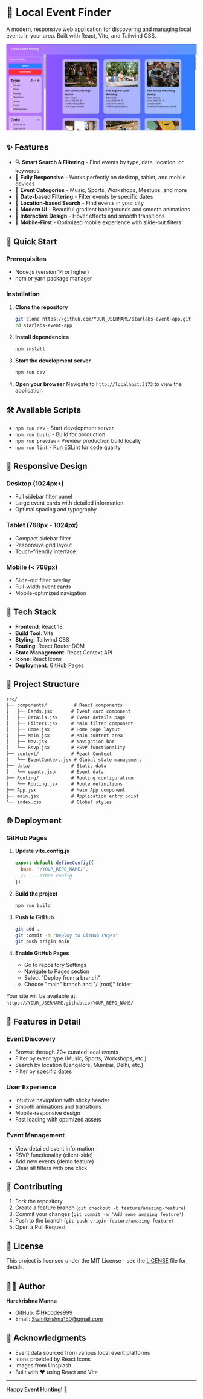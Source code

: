 # 🎉 Local Event Finder

A modern, responsive web application for discovering and managing local events in your area. Built with React, Vite, and Tailwind CSS.

![Event Finder Screenshot](./public/Screenshot%202025-09-10%20015614.png)

## ✨ Features

- 🔍 **Smart Search & Filtering** - Find events by type, date, location, or keywords
- 📱 **Fully Responsive** - Works perfectly on desktop, tablet, and mobile devices
- 🎯 **Event Categories** - Music, Sports, Workshops, Meetups, and more
- 📅 **Date-based Filtering** - Filter events by specific dates
- 📍 **Location-based Search** - Find events in your city
- 💫 **Modern UI** - Beautiful gradient backgrounds and smooth animations
- 🎨 **Interactive Design** - Hover effects and smooth transitions
- 📱 **Mobile-First** - Optimized mobile experience with slide-out filters

## 🚀 Quick Start

### Prerequisites

- Node.js (version 14 or higher)
- npm or yarn package manager

### Installation

1. **Clone the repository**
   ```bash
   git clone https://github.com/YOUR_USERNAME/starlabs-event-app.git
   cd starlabs-event-app
   ```

2. **Install dependencies**
   ```bash
   npm install
   ```

3. **Start the development server**
   ```bash
   npm run dev
   ```

4. **Open your browser**
   Navigate to `http://localhost:5173` to view the application

## 🛠️ Available Scripts

- `npm run dev` - Start development server
- `npm run build` - Build for production
- `npm run preview` - Preview production build locally
- `npm run lint` - Run ESLint for code quality

## 📱 Responsive Design

### Desktop (1024px+)
- Full sidebar filter panel
- Large event cards with detailed information
- Optimal spacing and typography

### Tablet (768px - 1024px)
- Compact sidebar filter
- Responsive grid layout
- Touch-friendly interface

### Mobile (< 768px)
- Slide-out filter overlay
- Full-width event cards
- Mobile-optimized navigation

## 🎨 Tech Stack

- **Frontend**: React 18
- **Build Tool**: Vite
- **Styling**: Tailwind CSS
- **Routing**: React Router DOM
- **State Management**: React Context API
- **Icons**: React Icons
- **Deployment**: GitHub Pages

## 📁 Project Structure

```
src/
├── components/          # React components
│   ├── Cards.jsx       # Event card component
│   ├── Details.jsx     # Event details page
│   ├── Filter1.jsx     # Main filter component
│   ├── Home.jsx        # Home page layout
│   ├── Main.jsx        # Main content area
│   ├── Nav.jsx         # Navigation bar
│   └── Rsvp.jsx        # RSVP functionality
├── context/            # React Context
│   └── EventContext.jsx # Global state management
├── data/               # Static data
│   └── events.json     # Event data
├── Routing/            # Routing configuration
│   └── Routing.jsx     # Route definitions
├── App.jsx             # Main App component
├── main.jsx            # Application entry point
└── index.css           # Global styles
```

## 🌐 Deployment

### GitHub Pages

1. **Update vite.config.js**
   ```javascript
   export default defineConfig({
     base: '/YOUR_REPO_NAME/',
     // ... other config
   });
   ```

2. **Build the project**
   ```bash
   npm run build
   ```

3. **Push to GitHub**
   ```bash
   git add .
   git commit -m "Deploy to GitHub Pages"
   git push origin main
   ```

4. **Enable GitHub Pages**
   - Go to repository Settings
   - Navigate to Pages section
   - Select "Deploy from a branch"
   - Choose "main" branch and "/ (root)" folder

Your site will be available at: `https://YOUR_USERNAME.github.io/YOUR_REPO_NAME/`

## 🎯 Features in Detail

### Event Discovery
- Browse through 20+ curated local events
- Filter by event type (Music, Sports, Workshops, etc.)
- Search by location (Bangalore, Mumbai, Delhi, etc.)
- Filter by specific dates

### User Experience
- Intuitive navigation with sticky header
- Smooth animations and transitions
- Mobile-responsive design
- Fast loading with optimized assets

### Event Management
- View detailed event information
- RSVP functionality (client-side)
- Add new events (demo feature)
- Clear all filters with one click

## 🤝 Contributing

1. Fork the repository
2. Create a feature branch (`git checkout -b feature/amazing-feature`)
3. Commit your changes (`git commit -m 'Add some amazing feature'`)
4. Push to the branch (`git push origin feature/amazing-feature`)
5. Open a Pull Request

## 📄 License

This project is licensed under the MIT License - see the [LICENSE](LICENSE) file for details.

## 👨‍💻 Author

**Harekrishna Manna**
- GitHub: [@Hkcodes999](https://github.com/Hkcodes999)
- Email: Swmikrishna150@gmail.com

## 🙏 Acknowledgments

- Event data sourced from various local event platforms
- Icons provided by React Icons
- Images from Unsplash
- Built with ❤️ using React and Vite

---

**Happy Event Hunting! 🎉**